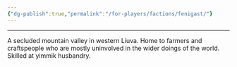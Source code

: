 ```yaml
---
{"dg-publish":true,"permalink":"/for-players/factions/fenigast/"}
---
```


***
A secluded mountain valley in western Liuva. Home to farmers and craftspeople who are mostly uninvolved in the wider doings of the world. Skilled at yimmik husbandry.
